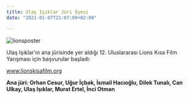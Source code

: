 ```yaml
---
title: Ulaş Işıklar Jüri Üyesi
date: "2021-01-07T21:07:09+02:00"

---
```


![lionsposter](/images/lions.jpg)

Ulaş Işıklar’ın ana jürisinde yer aldığı 12. Uluslararası Lions Kısa Film Yarışması için başvurular başladı:

www.lionskisafilm.org

**Ana jüri: Orhan Cesur, Uğur İçbak, İsmail Hacıoğlu, Dilek Tunalı, Can Ulkay, Ulaş Işıklar, Murat Ertel, İnci Otman**

